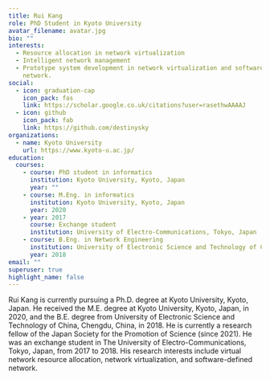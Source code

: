 ```yaml
---
title: Rui Kang
role: PhD Student in Kyoto University
avatar_filename: avatar.jpg
bio: ""
interests:
  - Resource allocation in network virtualization
  - Intelligent network management
  - Prototype system development in network virtualization and software-defined
    network.
social:
  - icon: graduation-cap
    icon_pack: fas
    link: https://scholar.google.co.uk/citations?user=rasethwAAAAJ
  - icon: github
    icon_pack: fab
    link: https://github.com/destinysky
organizations:
  - name: Kyoto University
    url: https://www.kyoto-u.ac.jp/
education:
  courses:
    - course: PhD student in informatics
      institution: Kyoto University, Kyoto, Japan
      year: ""
    - course: M.Eng. in informatics
      institution: Kyoto University, Kyoto, Japan
      year: 2020
    - year: 2017
      course: Exchange student
      institution: University of Electro-Communications, Tokyo, Japan
    - course: B.Eng. in Network Engineering
      institution: University of Electronic Science and Technology of China, Sichuan, China
      year: 2018
email: ""
superuser: true
highlight_name: false
---
```

Rui Kang is currently pursuing a Ph.D. degree at Kyoto University, Kyoto, Japan. He received the
M.E. degree at Kyoto University, Kyoto, Japan, in 2020, and the B.E. degree from University of Electronic Science and Technology of China, Chengdu, China, in 2018. He is currently a research fellow of the Japan Society for the Promotion of Science (since 2021). He was an exchange student in The University of Electro-Communications, Tokyo, Japan, from 2017 to 2018. His research interests include virtual network resource allocation, network virtualization, and software-defined network.